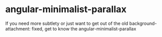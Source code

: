 # angular-minimalist-parallax
 If you need more subtlety or just want to get out of the old background-attachment: fixed, get to know the angular-minimalist-parallax
